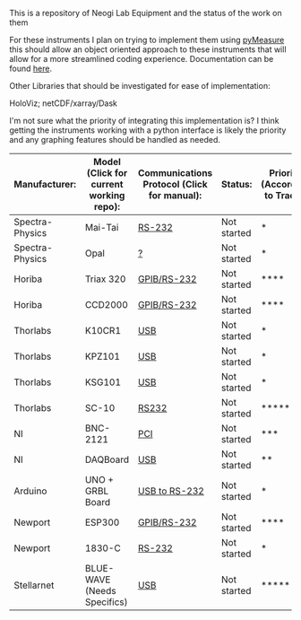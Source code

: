 This is a repository of Neogi Lab Equipment and the status of the work on them

For these instruments I plan on trying to implement them using [pyMeasure](https://github.com/ralph-group/pymeasure) this should allow an object oriented approach to these instruments that will allow for a more streamlined coding experience. Documentation can be found [here](https://pymeasure.readthedocs.io/en/latest/).

Other Libraries that should be investigated for ease of implementation:

HoloViz; netCDF/xarray/Dask

I'm not sure what the priority of integrating this implementation is? I think getting the instruments working with a python interface is likely the priority and any graphing features should be handled as needed.



|   Manufacturer:	|   Model (Click for current working repo):	|   Communications Protocol (Click for manual):	|   Status:	|  Priority (According to Trace): 	|
|---	|---	|---	|---	|---	|
|   Spectra-Physics	|   Mai-Tai	|   [RS-232](https://github.com/Applepi/PHYS_Organization_Design/blob/master/manuals/315A%20Rev.%20A%20Mai%20Tai%20WB%20User's%20Manual.pdf)	|   Not started	|   *	|
|   Spectra-Physics	|   Opal	|   [?](https://github.com/Applepi/PHYS_Organization_Design/blob/master/manuals/234A%20Rev.%20E%20Opal%20User's%20Manual.pdf)	|   Not started	|   *	|
|   Horiba	|   Triax 320	|   [GPIB/RS-232](https://github.com/Applepi/PHYS_Organization_Design/blob/master/manuals/TRIAX_Getting_Started_Manual.pdf)	|   Not started	|   ****	|
|   Horiba	|   CCD2000 |   [GPIB/RS-232](https://github.com/Applepi/PHYS_Organization_Design/blob/master/manuals/SpectrumOneCCD2000.pdf)	|   Not started	|   ****	|
|   Thorlabs	|   K10CR1	|   [USB](https://github.com/Applepi/PHYS_Organization_Design/blob/master/manuals/K10CR1_M-ManualforKinesis.pdf)	|   Not started	|   *	|
|   Thorlabs	|   KPZ101	|   [USB](https://github.com/Applepi/PHYS_Organization_Design/blob/master/manuals/KPZ101-KPZ101ManualforKinesis.pdf)	|   Not started	|   *	|
|   Thorlabs	|   KSG101	|   [USB](https://github.com/Applepi/PHYS_Organization_Design/blob/master/manuals/KSG101-KSG101ManualforKinesis.pdf)	|   Not started	|   *	|
|   Thorlabs	|   SC-10	|   [RS232](https://github.com/Applepi/PHYS_Organization_Design/blob/master/manuals/SC10-Manual.pdf)	|   Not started	|   *****	|
|   NI	|   BNC-2121	|   [PCI](https://github.com/Applepi/PHYS_Organization_Design/blob/master/manuals/NI_BNC-2121.pdf)	|   Not started	|   *** |	
|   NI	|   DAQBoard	|   [USB](https://github.com/Applepi/PHYS_Organization_Design/blob/master/manuals/NIDAQ.pdf)	|  Not started 	|   **	|
|   Arduino	|   UNO + GRBL Board	|   [USB to RS-232](https://github.com/Applepi/PHYS_Organization_Design/blob/master/manuals/2.70_arduino_grbl_instructions_2.pdf)	|   Not started	|   *	|
|   Newport	|   ESP300	|   [GPIB/RS-232](https://github.com/Applepi/PHYS_Organization_Design/blob/master/manuals/ESP300-User-Manual.pdf)	|   Not started	|   ****	|
|   Newport	|   1830-C	|   [RS-232](https://github.com/Applepi/PHYS_Organization_Design/blob/master/manuals/1830-C%20Manual.pdf)	|   Not started	|   *	|
|   Stellarnet	|   BLUE-WAVE (Needs Specifics)	|   [USB](https://github.com/Applepi/PHYS_Organization_Design/blob/master/manuals/StellarNet-BLUE-Wave-SPEC.pdf)	|   Not started	|   *****	|